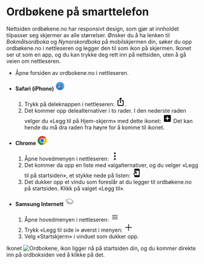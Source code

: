 # Ordbøkene på smarttelefon
Nettsiden ordbøkene.no har responsivt design, som gjør at innholdet tilpasser seg skjermer av alle størrelser. Ønsker du å ha lenken til _Bokmålsordboka_ og _Nynorskordboka_ på mobilskjermen din, søker du opp ordbøkene.no i nettleseren og legger den til som ikon på skjermen. Ikonet ser ut som en app, og du kan trykke deg rett inn på nettsiden, uten å gå veien om nettleseren.


*   Åpne forsiden av ordbokene.no i nettleseren.
*   **Safari (iPhone)**&nbsp;<img alt="Safari logo" style="display:inline" class="inline" src="/content-images/logos_safari.svg" width="24" height="24">
    1. Trykk på deleknappen i nettleseren: <img style="display:inline" class="inline" alt="Dele-ikon" src="/content-images/material-symbols_ios-share-rounded.svg" width="24" height="24">.
    2. Det kommer opp delealternativer i to rader. I den nederste raden velger du «Legg til på Hjem-skjerm» med dette ikonet: <img alt="Firkanta ikon med plusstegn" src="/content-images/material-symbols_add-box-rounded.svg" style="display:inline" class="inline" width="24" height="24"> Det kan hende du må dra raden fra høyre for å komme til ikonet.


*   **Chrome**&nbsp;<img alt="Chrome logo" style="display:inline" class="inline" src="/content-images/logos_chrome.svg" width="24" height="24">
    1. Åpne hovedmenyen i nettleseren: <img alt="Ikon med tre loddrette prikker" src="/content-images/bi_three-dots-vertical.svg" style="display:inline" class="inline" width="24" height="24">
    2. Det kommer da opp en liste med valgalternativer, og du velger «Legg til på startsiden», et stykke nede på listen: <img alt="Ikon med pil og mobilskjerm" src="/content-images/material-symbols_add-to-home-screen.svg" style="display:inline" class="inline" width="24" height="24">
    3. Det dukker opp et vindu som foreslår at du legger til ordbøkene.no på startsiden. Klikk på valget «Legg til».

*   **Samsung Internett**&nbsp;<img style="background-color: white; display:inline" class="bg-white inline" alt="Samsung-nettleser, logo" src="/content-images/arcticons_samsung-browser.svg" width="24" height="24">
    1. Åpne hovedmenyen i nettleseren: <img style="display:inline" class="inline" alt="Ikon med tre vannrette streker" src="/content-images/system-uicons_menu-hamburger.svg" width="24" height="24">
    2. Trykk «Legg til side i» øverst i menyen: <img style="display:inline" class="inline" alt="Stort plusstegn, ikon" src="/content-images/bi_plus-lg.svg" width="24" height="24">
    3. Velg «Startskjerm» i vinduet som dukker opp.

Ikonet <img style="display:inline" class="inline" alt="Ordbokene, ikon" src="/favicon.ico" width="24" height="24"> ligger nå på startsiden din, og du kommer direkte inn på ordboksiden ved å klikke på det. 
